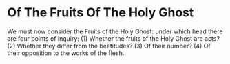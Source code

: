 # Of The Fruits Of The Holy Ghost

We must now consider the Fruits of the Holy Ghost: under which head there are four points of inquiry:
(1) Whether the fruits of the Holy Ghost are acts?
(2) Whether they differ from the beatitudes?
(3) Of their number?
(4) Of their opposition to the works of the flesh.